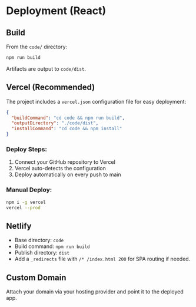 # Deployment (React)

## Build
From the `code/` directory:

```sh
npm run build
```

Artifacts are output to `code/dist`.

## Vercel (Recommended)

The project includes a `vercel.json` configuration file for easy deployment:

```json
{
  "buildCommand": "cd code && npm run build",
  "outputDirectory": "./code/dist",
  "installCommand": "cd code && npm install"
}
```

### Deploy Steps:
1. Connect your GitHub repository to Vercel
2. Vercel auto-detects the configuration
3. Deploy automatically on every push to main

### Manual Deploy:
```sh
npm i -g vercel
vercel --prod
```

## Netlify
- Base directory: `code`
- Build command: `npm run build`
- Publish directory: `dist`
- Add a `_redirects` file with `/* /index.html 200` for SPA routing if needed.

## Custom Domain
Attach your domain via your hosting provider and point it to the deployed app.
